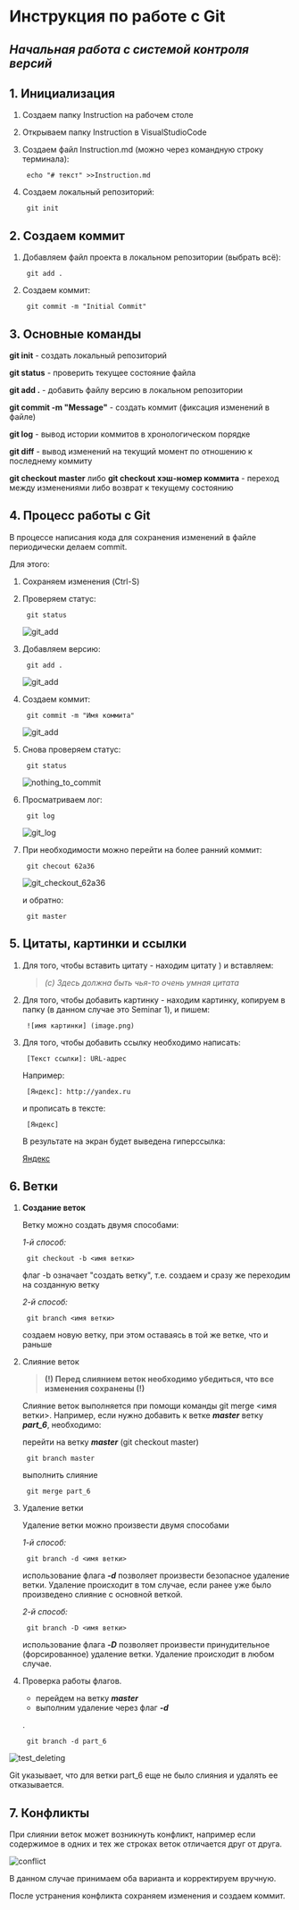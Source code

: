 # Инструкция по работе с Git 
## *Начальная работа с системой контроля версий*

## 1. Инициализация

1) Создаем папку Instruction на рабочем столе
2) Открываем папку Instruction в VisualStudioCode
3) Создаем файл Instruction.md (можно через командную строку терминала): 

        echo "# текст" >>Instruction.md
4) Создаем локальный репозиторий:

        git init

## 2. Создаем коммит

1) Добавляем файл проекта в локальном репозитории (выбрать всё):

        git add . 
2) Создаем коммит:

        git commit -m "Initial Commit"

## 3. Основные команды

**git init** - создать локальный репозиторий

**git status** - проверить текущее состояние файла

**git add .** - добавить файлу версию в локальном репозитории

**git commit -m "Message"** - создать коммит (фиксация изменений в файле)


**git log** - вывод истории коммитов в хронологическом порядке

**git diff** - вывод изменений на текущий момент по отношению к последнему коммиту

**git checkout master** либо **git checkout хэш-номер коммита** -  переход между изменениями либо возврат к текущему состоянию

## 4. Процесс работы с Git

В процессе написания кода для сохранения изменений в файле периодически делаем commit. 

Для этого:
1. Сохраняем изменения (Ctrl-S)
2. Проверяем статус:

        git status
    ![git_add](git_status.png)

3. Добавляем версию:

        git add .

    ![git_add](git_add.png)

4. Создаем коммит:

        git commit -m "Имя коммита"

    ![git_add](git_commit2.png)

5. Снова проверяем статус:

        git status  

    ![nothing_to_commit](nothing_to_commit.png)

6. Просматриваем лог:

        git log

    ![git_log](git_log.png)
7. При необходимости можно перейти на более ранний коммит:

        git checout 62a36

    ![git_checkout_62a36](checkout_62a36.png)

    и обратно:

        git master


## 5. Цитаты, картинки и ссылки

1. Для того, чтобы вставить цитату - находим цитату ) и вставляем:

    > *(с) Здесь должна быть чья-то очень умная цитата*


2. Для того, чтобы добавить картинку - находим картинку, копируем в папку (в данном случае это Seminar 1), и пишем:

        ![имя картинки] (image.png)

3. Для того, чтобы добавить ссылку необходимо написать:

        [Текст ссылки]: URL-адрес

    Например:

        [Яндекс]: http://yandex.ru

    [Яндекс]: http://yandex.ru

    и прописать в тексте:

        [Яндекс]

    В результате на экран будет выведена гиперссылка:

   [Яндекс]

## 6. Ветки

1. **Создание веток**

    Ветку можно создать двумя способами:

    *1-й способ:*

        git checkout -b <имя ветки>

   флаг -b означает "создать ветку", т.е. создаем и сразу же переходим на созданную ветку

    *2-й способ:*

        git branch <имя ветки>

   создаем новую ветку, при этом оставаясь в той же ветке, что и раньше

2. Слияние веток

    > **(!) Перед слиянием веток необходимо убедиться, что все изменения сохранены (!)** 

    Слияние веток выполняется при помощи команды git merge <имя ветки>.
    Например, если нужно добавить к ветке **_master_** ветку **_part_6_**, необходимо:
    
    перейти на ветку **_master_** (git checkout master)

        git branch master

   выполнить слияние
        
        git merge part_6

3. Удаление ветки

    Удаление ветки можно произвести двумя способами

    _1-й способ:_
        
        git branch -d <имя ветки>

    использование флага **_-d_** позволяет произвести безопасное удаление ветки. Удаление происходит в том случае, если ранее уже было произведено слияние с основной веткой.

   _2-й способ:_
        
        git branch -D <имя ветки>

    использование флага **_-D_** позволяет произвести принудительное (форсированное) удаление ветки. Удаление происходит в любом случае.

4. Проверка работы флагов. 

    + перейдем на ветку **_master_**
    * выполним удаление через флаг **_-d_**

   .
        
        git branch -d part_6
                

![test_deleting](test_deleting.png)

Git указывает, что для ветки part_6 еще не было слияния и удалять ее отказывается.

## 7. Конфликты

При слиянии веток может возникнуть конфликт, например если содержимое в одних и тех же строках веток отличается друг от друга.

![conflict](conflict.png)

В данном случае принимаем оба варианта и корректируем вручную.

После устранения конфликта сохраняем изменения и создаем коммит.
